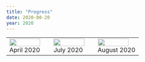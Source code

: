 ```yaml
---
title: "Progress"
date: 2020-08-20
year: 2020
---
```


<table>
  <tr>
    <td width="33%">
      <img src="{{ '/files/2020/08/full-beard-2020-04.jpg' | relative_url }}" width="90%" class="centered">
      <br>
      April 2020
    </td>
    <td width="33%">
      <img src="{{ '/files/2020/08/trimmed-beard-2020-07.jpg' | relative_url }}" width="90%" class="centered">
      <br>
      July 2020
    </td>
    <td width="33%">
      <img src="{{ '/files/2020/08/mustache-2020-08.jpg' | relative_url }}" width="90%" class="centered">
      <br>
      August 2020
    </td>
  </tr>
</table>
